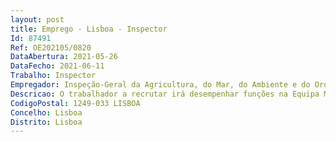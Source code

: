 ```yaml
--- 
layout: post
title: Emprego - Lisboa - Inspector
Id: 87491
Ref: OE202105/0820
DataAbertura: 2021-05-26
DataFecho: 2021-06-11
Trabalho: Inspector
Empregador: Inspeção-Geral da Agricultura, do Mar, do Ambiente e do Ordenamento do Território
Descricao: O trabalhador a recrutar irá desempenhar funções na Equipa Multidisciplinar de Auditoria e Controlo de Apoios Nacionais e Europeus, com o perfil descrito de seguida.Fatores obrigatórios • Habilitação académica ao nível da licenciatura, ou superior, preferencialmente nas áreas de Gestão, Economia, Auditoria, Contabilidade, Finanças, Agronomia, Ciências Agrárias ou afins • Capacidade de trabalho em equipa, organização, autonomia, análise de informação, sentido crítico, motivação e iniciativa • Facilidade de utilização de ferramentas informáticas.Fatores preferenciais • Experiência, competência técnica e aptidão comprovadas no exercício de funções nas áreas de auditoria controlo, nomeadamente nas relacionadas com apoios provenientes dos Fundos da União Europeia • Experiência em áreas relacionadas com a Agricultura, Desenvolvimento Rural, Florestas ou Mar • Formação relevante nas áreas de atuação do cargo.
CodigoPostal: 1249-033 LISBOA
Concelho: Lisboa
Distrito: Lisboa
--- 
```

